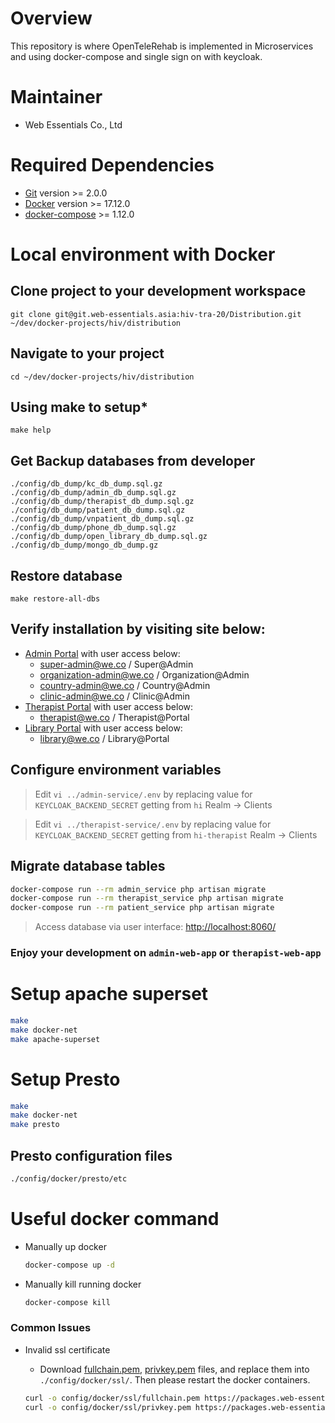 # Overview

This repository is where OpenTeleRehab is implemented in Microservices and using docker-compose and single sign on with keycloak.

# Maintainer

* Web Essentials Co., Ltd

# Required Dependencies

* [Git](https://git-scm.com/) version >= 2.0.0
* [Docker](https://docs.docker.com/install/) version >= 17.12.0
* [docker-compose](https://docs.docker.com/compose/install/#install-compose) >= 1.12.0

# Local environment with Docker

## Clone project to your development workspace

    git clone git@git.web-essentials.asia:hiv-tra-20/Distribution.git ~/dev/docker-projects/hiv/distribution


## Navigate to your project

    cd ~/dev/docker-projects/hiv/distribution

## Using make to setup*

    make help

## Get Backup databases from developer

    ./config/db_dump/kc_db_dump.sql.gz
    ./config/db_dump/admin_db_dump.sql.gz
    ./config/db_dump/therapist_db_dump.sql.gz
    ./config/db_dump/patient_db_dump.sql.gz
    ./config/db_dump/vnpatient_db_dump.sql.gz
    ./config/db_dump/phone_db_dump.sql.gz
    ./config/db_dump/open_library_db_dump.sql.gz
    ./config/db_dump/mongo_db_dump.gz

## Restore database

    make restore-all-dbs

## Verify installation by visiting site below:
  * [Admin Portal](https://local-hi-admin.wehost.asia) with user access below:
    * super-admin@we.co / Super@Admin
    * organization-admin@we.co / Organization@Admin
    * country-admin@we.co / Country@Admin
    * clinic-admin@we.co / Clinic@Admin
  * [Therapist Portal](https://local-hi-therapist.wehost.asia) with user access below:
    * therapist@we.co / Therapist@Portal
  * [Library Portal](https://local-hi-library.wehost.asia) with user access below:
    * library@we.co / Library@Portal

## Configure environment variables

  > Edit `vi ../admin-service/.env` by replacing value for `KEYCLOAK_BACKEND_SECRET` getting from `hi` Realm -> Clients

  > Edit `vi ../therapist-service/.env` by replacing value for `KEYCLOAK_BACKEND_SECRET` getting from `hi-therapist` Realm -> Clients

## Migrate database tables

  ```bash
  docker-compose run --rm admin_service php artisan migrate
  docker-compose run --rm therapist_service php artisan migrate
  docker-compose run --rm patient_service php artisan migrate
  ```

  > Access database via user interface: [http://localhost:8060/](http://localhost:8060/)

### Enjoy your development on `admin-web-app` or `therapist-web-app`

# Setup apache superset

  ```bash
  make
  make docker-net
  make apache-superset
  ```

# Setup Presto

  ```bash
  make
  make docker-net
  make presto
  ```

## Presto configuration files

  ```bash
  ./config/docker/presto/etc
  ```

# Useful docker command

* Manually up docker

    ```bash
    docker-compose up -d
    ```

* Manually kill running docker

    ```bash
    docker-compose kill
    ```

### Common Issues
* Invalid ssl certificate
  * Download [fullchain.pem](https://packages.web-essentials.asia/boxes/devssl/wehost.asia/fullchain.pem), [privkey.pem](https://packages.web-essentials.asia/boxes/devssl/wehost.asia/privkey.pem) files, and replace them into `./config/docker/ssl/`. Then please restart the docker containers.

  ```bash
  curl -o config/docker/ssl/fullchain.pem https://packages.web-essentials.asia/boxes/devssl/wehost.asia/fullchain.pem
  curl -o config/docker/ssl/privkey.pem https://packages.web-essentials.asia/boxes/devssl/wehost.asia/privkey.pem
  ```
